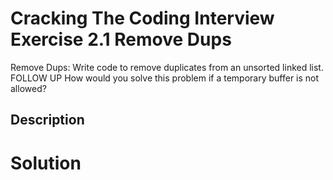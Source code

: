 # Cracking The Coding Interview Exercise 2.1 Remove Dups

Remove Dups: Write code to remove duplicates from an unsorted linked list.
FOLLOW UP
How would you solve this problem if a temporary buffer is not allowed?

## Description


# Solution
